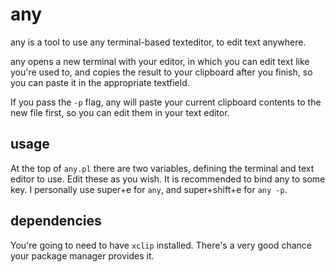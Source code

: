 # any
any is a tool to use any terminal-based texteditor, to edit text anywhere.

any opens a new terminal with your editor, in which you can edit text like you're used to, and copies the result to your clipboard after you finish, so you can paste it in the appropriate textfield.

If you pass the `-p` flag, any will paste your current clipboard contents to the new file first, so you can edit them in your text editor.

## usage
At the top of `any.pl` there are two variables, defining the terminal and text editor to use. Edit these as you wish.
It is recommended to bind any to some key. I personally use super+e for `any`, and super+shift+e for `any -p`.

## dependencies
You're going to need to have `xclip` installed. There's a very good chance your package manager provides it.
